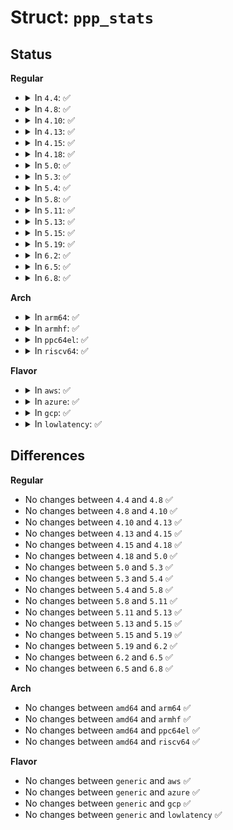 # Struct: <code>ppp_stats</code>

## Status
<b>Regular</b>
<ul>
<li>
<details>
<summary>In <code>4.4</code>: ✅</summary>

```c
struct ppp_stats {
    struct pppstat p;
    struct vjstat vj;
};
```
</details>
</li>
<li>
<details>
<summary>In <code>4.8</code>: ✅</summary>

```c
struct ppp_stats {
    struct pppstat p;
    struct vjstat vj;
};
```
</details>
</li>
<li>
<details>
<summary>In <code>4.10</code>: ✅</summary>

```c
struct ppp_stats {
    struct pppstat p;
    struct vjstat vj;
};
```
</details>
</li>
<li>
<details>
<summary>In <code>4.13</code>: ✅</summary>

```c
struct ppp_stats {
    struct pppstat p;
    struct vjstat vj;
};
```
</details>
</li>
<li>
<details>
<summary>In <code>4.15</code>: ✅</summary>

```c
struct ppp_stats {
    struct pppstat p;
    struct vjstat vj;
};
```
</details>
</li>
<li>
<details>
<summary>In <code>4.18</code>: ✅</summary>

```c
struct ppp_stats {
    struct pppstat p;
    struct vjstat vj;
};
```
</details>
</li>
<li>
<details>
<summary>In <code>5.0</code>: ✅</summary>

```c
struct ppp_stats {
    struct pppstat p;
    struct vjstat vj;
};
```
</details>
</li>
<li>
<details>
<summary>In <code>5.3</code>: ✅</summary>

```c
struct ppp_stats {
    struct pppstat p;
    struct vjstat vj;
};
```
</details>
</li>
<li>
<details>
<summary>In <code>5.4</code>: ✅</summary>

```c
struct ppp_stats {
    struct pppstat p;
    struct vjstat vj;
};
```
</details>
</li>
<li>
<details>
<summary>In <code>5.8</code>: ✅</summary>

```c
struct ppp_stats {
    struct pppstat p;
    struct vjstat vj;
};
```
</details>
</li>
<li>
<details>
<summary>In <code>5.11</code>: ✅</summary>

```c
struct ppp_stats {
    struct pppstat p;
    struct vjstat vj;
};
```
</details>
</li>
<li>
<details>
<summary>In <code>5.13</code>: ✅</summary>

```c
struct ppp_stats {
    struct pppstat p;
    struct vjstat vj;
};
```
</details>
</li>
<li>
<details>
<summary>In <code>5.15</code>: ✅</summary>

```c
struct ppp_stats {
    struct pppstat p;
    struct vjstat vj;
};
```
</details>
</li>
<li>
<details>
<summary>In <code>5.19</code>: ✅</summary>

```c
struct ppp_stats {
    struct pppstat p;
    struct vjstat vj;
};
```
</details>
</li>
<li>
<details>
<summary>In <code>6.2</code>: ✅</summary>

```c
struct ppp_stats {
    struct pppstat p;
    struct vjstat vj;
};
```
</details>
</li>
<li>
<details>
<summary>In <code>6.5</code>: ✅</summary>

```c
struct ppp_stats {
    struct pppstat p;
    struct vjstat vj;
};
```
</details>
</li>
<li>
<details>
<summary>In <code>6.8</code>: ✅</summary>

```c
struct ppp_stats {
    struct pppstat p;
    struct vjstat vj;
};
```
</details>
</li>
</ul>
<b>Arch</b>
<ul>
<li>
<details>
<summary>In <code>arm64</code>: ✅</summary>

```c
struct ppp_stats {
    struct pppstat p;
    struct vjstat vj;
};
```
</details>
</li>
<li>
<details>
<summary>In <code>armhf</code>: ✅</summary>

```c
struct ppp_stats {
    struct pppstat p;
    struct vjstat vj;
};
```
</details>
</li>
<li>
<details>
<summary>In <code>ppc64el</code>: ✅</summary>

```c
struct ppp_stats {
    struct pppstat p;
    struct vjstat vj;
};
```
</details>
</li>
<li>
<details>
<summary>In <code>riscv64</code>: ✅</summary>

```c
struct ppp_stats {
    struct pppstat p;
    struct vjstat vj;
};
```
</details>
</li>
</ul>
<b>Flavor</b>
<ul>
<li>
<details>
<summary>In <code>aws</code>: ✅</summary>

```c
struct ppp_stats {
    struct pppstat p;
    struct vjstat vj;
};
```
</details>
</li>
<li>
<details>
<summary>In <code>azure</code>: ✅</summary>

```c
struct ppp_stats {
    struct pppstat p;
    struct vjstat vj;
};
```
</details>
</li>
<li>
<details>
<summary>In <code>gcp</code>: ✅</summary>

```c
struct ppp_stats {
    struct pppstat p;
    struct vjstat vj;
};
```
</details>
</li>
<li>
<details>
<summary>In <code>lowlatency</code>: ✅</summary>

```c
struct ppp_stats {
    struct pppstat p;
    struct vjstat vj;
};
```
</details>
</li>
</ul>

## Differences
<b>Regular</b>
<ul>
<li>
No changes between <code>4.4</code> and <code>4.8</code> ✅
</li>
<li>
No changes between <code>4.8</code> and <code>4.10</code> ✅
</li>
<li>
No changes between <code>4.10</code> and <code>4.13</code> ✅
</li>
<li>
No changes between <code>4.13</code> and <code>4.15</code> ✅
</li>
<li>
No changes between <code>4.15</code> and <code>4.18</code> ✅
</li>
<li>
No changes between <code>4.18</code> and <code>5.0</code> ✅
</li>
<li>
No changes between <code>5.0</code> and <code>5.3</code> ✅
</li>
<li>
No changes between <code>5.3</code> and <code>5.4</code> ✅
</li>
<li>
No changes between <code>5.4</code> and <code>5.8</code> ✅
</li>
<li>
No changes between <code>5.8</code> and <code>5.11</code> ✅
</li>
<li>
No changes between <code>5.11</code> and <code>5.13</code> ✅
</li>
<li>
No changes between <code>5.13</code> and <code>5.15</code> ✅
</li>
<li>
No changes between <code>5.15</code> and <code>5.19</code> ✅
</li>
<li>
No changes between <code>5.19</code> and <code>6.2</code> ✅
</li>
<li>
No changes between <code>6.2</code> and <code>6.5</code> ✅
</li>
<li>
No changes between <code>6.5</code> and <code>6.8</code> ✅
</li>
</ul>
<b>Arch</b>
<ul>
<li>
No changes between <code>amd64</code> and <code>arm64</code> ✅
</li>
<li>
No changes between <code>amd64</code> and <code>armhf</code> ✅
</li>
<li>
No changes between <code>amd64</code> and <code>ppc64el</code> ✅
</li>
<li>
No changes between <code>amd64</code> and <code>riscv64</code> ✅
</li>
</ul>
<b>Flavor</b>
<ul>
<li>
No changes between <code>generic</code> and <code>aws</code> ✅
</li>
<li>
No changes between <code>generic</code> and <code>azure</code> ✅
</li>
<li>
No changes between <code>generic</code> and <code>gcp</code> ✅
</li>
<li>
No changes between <code>generic</code> and <code>lowlatency</code> ✅
</li>
</ul>
